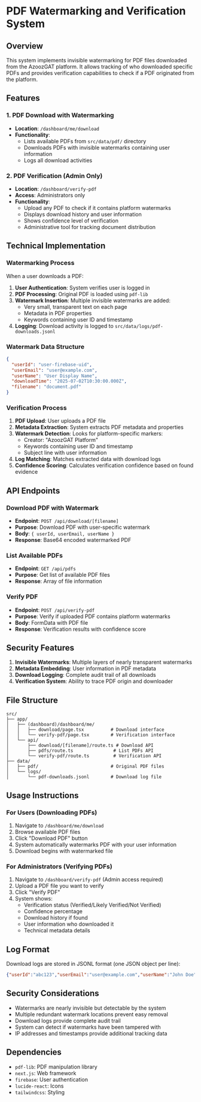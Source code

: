 # PDF Watermarking and Verification System

## Overview

This system implements invisible watermarking for PDF files downloaded from the AzoozGAT platform. It allows tracking of who downloaded specific PDFs and provides verification capabilities to check if a PDF originated from the platform.

## Features

### 1. PDF Download with Watermarking
- **Location**: `/dashboard/me/download`
- **Functionality**: 
  - Lists available PDFs from `src/data/pdf/` directory
  - Downloads PDFs with invisible watermarks containing user information
  - Logs all download activities

### 2. PDF Verification (Admin Only)
- **Location**: `/dashboard/verify-pdf`
- **Access**: Administrators only
- **Functionality**:
  - Upload any PDF to check if it contains platform watermarks
  - Displays download history and user information
  - Shows confidence level of verification
  - Administrative tool for tracking document distribution

## Technical Implementation

### Watermarking Process

When a user downloads a PDF:

1. **User Authentication**: System verifies user is logged in
2. **PDF Processing**: Original PDF is loaded using `pdf-lib`
3. **Watermark Insertion**: Multiple invisible watermarks are added:
   - Very small, transparent text on each page
   - Metadata in PDF properties
   - Keywords containing user ID and timestamp
4. **Logging**: Download activity is logged to `src/data/logs/pdf-downloads.jsonl`

### Watermark Data Structure

```json
{
  "userId": "user-firebase-uid",
  "userEmail": "user@example.com", 
  "userName": "User Display Name",
  "downloadTime": "2025-07-02T10:30:00.000Z",
  "filename": "document.pdf"
}
```

### Verification Process

1. **PDF Upload**: User uploads a PDF file
2. **Metadata Extraction**: System extracts PDF metadata and properties
3. **Watermark Detection**: Looks for platform-specific markers:
   - Creator: "AzoozGAT Platform"
   - Keywords containing user ID and timestamp
   - Subject line with user information
4. **Log Matching**: Matches extracted data with download logs
5. **Confidence Scoring**: Calculates verification confidence based on found evidence

## API Endpoints

### Download PDF with Watermark
- **Endpoint**: `POST /api/download/[filename]`
- **Purpose**: Download PDF with user-specific watermark
- **Body**: `{ userId, userEmail, userName }`
- **Response**: Base64 encoded watermarked PDF

### List Available PDFs
- **Endpoint**: `GET /api/pdfs`
- **Purpose**: Get list of available PDF files
- **Response**: Array of file information

### Verify PDF
- **Endpoint**: `POST /api/verify-pdf`
- **Purpose**: Verify if uploaded PDF contains platform watermarks
- **Body**: FormData with PDF file
- **Response**: Verification results with confidence score

## Security Features

1. **Invisible Watermarks**: Multiple layers of nearly transparent watermarks
2. **Metadata Embedding**: User information in PDF metadata
3. **Download Logging**: Complete audit trail of all downloads
4. **Verification System**: Ability to trace PDF origin and downloader

## File Structure

```
src/
├── app/
│   ├── (dashboard)/dashboard/me/
│   │   ├── download/page.tsx          # Download interface
│   │   └── verify-pdf/page.tsx        # Verification interface
│   └── api/
│       ├── download/[filename]/route.ts # Download API
│       ├── pdfs/route.ts               # List PDFs API
│       └── verify-pdf/route.ts         # Verification API
├── data/
│   ├── pdf/                           # Original PDF files
│   └── logs/
│       └── pdf-downloads.jsonl        # Download log file
```

## Usage Instructions

### For Users (Downloading PDFs)

1. Navigate to `/dashboard/me/download`
2. Browse available PDF files
3. Click "Download PDF" button
4. System automatically watermarks PDF with your user information
5. Download begins with watermarked file

### For Administrators (Verifying PDFs)

1. Navigate to `/dashboard/verify-pdf` (Admin access required)
2. Upload a PDF file you want to verify
3. Click "Verify PDF"
4. System shows:
   - Verification status (Verified/Likely Verified/Not Verified)
   - Confidence percentage
   - Download history if found
   - User information who downloaded it
   - Technical metadata details

## Log Format

Download logs are stored in JSONL format (one JSON object per line):

```json
{"userId":"abc123","userEmail":"user@example.com","userName":"John Doe","fileName":"document.pdf","downloadTime":"2025-07-02T10:30:00.000Z","ipAddress":"192.168.1.1","watermarkData":{...}}
```

## Security Considerations

- Watermarks are nearly invisible but detectable by the system
- Multiple redundant watermark locations prevent easy removal
- Download logs provide complete audit trail
- System can detect if watermarks have been tampered with
- IP addresses and timestamps provide additional tracking data

## Dependencies

- `pdf-lib`: PDF manipulation library
- `next.js`: Web framework
- `firebase`: User authentication
- `lucide-react`: Icons
- `tailwindcss`: Styling
